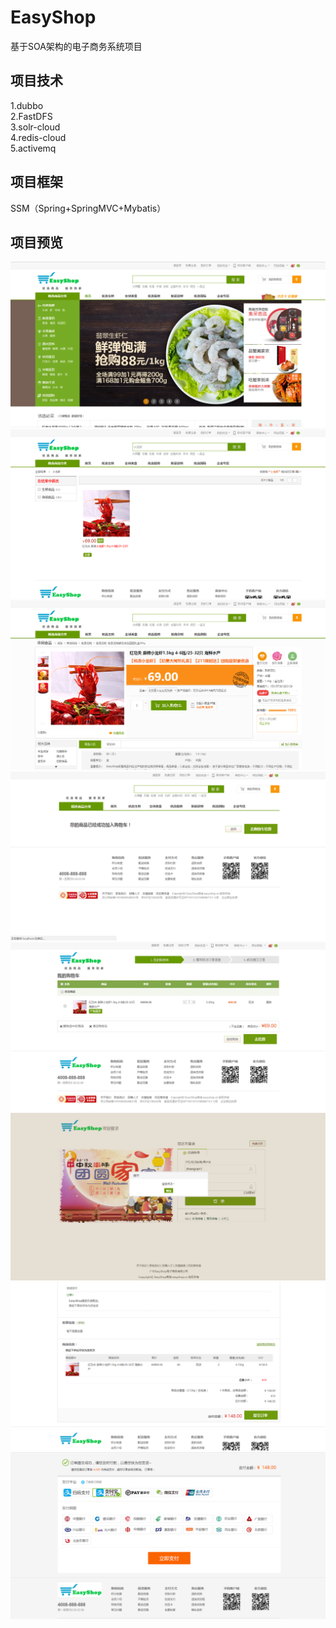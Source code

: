 # EasyShop
基于SOA架构的电子商务系统项目

## 项目技术
1.dubbo   
2.FastDFS   
3.solr-cloud   
4.redis-cloud   
5.activemq   

## 项目框架
SSM（Spring+SpringMVC+Mybatis）

## 项目预览
![detail](/screen/1.PNG)
![detail](/screen/2.PNG)
![detail](/screen/3.PNG)
![detail](/screen/4.PNG)
![detail](/screen/5.PNG)
![detail](/screen/6.PNG)
![detail](/screen/7.PNG)
![detail](/screen/8.PNG)
